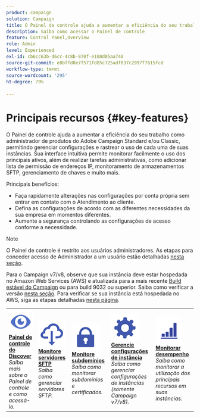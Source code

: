 ```yaml
---
product: campaign
solution: Campaign
title: O Painel de controle ajuda a aumentar a eficiência do seu trabalho como administrador de produtos do Adobe Campaign Standard e/ou Classic.
description: Saiba como acessar o Painel de controle
feature: Control Panel,Overview
role: Admin
level: Experienced
exl-id: cb6cc63b-d6cc-4c8b-870f-e108d05aa740
source-git-commit: e8bffd8e7f571fd85c725adf837c2997f7615fcd
workflow-type: tm+mt
source-wordcount: '295'
ht-degree: 79%

---
```


# Principais recursos {#key-features}

O Painel de controle ajuda a aumentar a eficiência do seu trabalho como administrador de produtos do Adobe Campaign Standard e/ou Classic, permitindo gerenciar configurações e rastrear o uso de cada uma de suas instâncias. Sua interface intuitiva permite monitorar facilmente o uso dos principais ativos, além de realizar tarefas administrativas, como adicionar lista de permissão de endereços IP, monitoramento de armazenamentos SFTP, gerenciamento de chaves e muito mais.

Principais benefícios:

* Faça rapidamente alterações nas configurações por conta própria sem entrar em contato com o Atendimento ao cliente.
* Defina as configurações de acordo com as diferentes necessidades da sua empresa em momentos diferentes.
* Aumente a segurança controlando as configurações de acesso conforme a necessidade.

>[!NOTE]
>
>O Painel de controle é restrito aos usuários administradores. As etapas para conceder acesso de Administrador a um usuário estão detalhadas [nesta seção](managing-permissions.md).
>
>Para o Campaign v7/v8, observe que sua instância deve estar hospedada no Amazon Web Services (AWS) e atualizada para a mais recente [Build estável do Campaign](https://experienceleague.adobe.com/docs/campaign-classic/using/release-notes/rn-overview.html?lang=pt-BR#rn-statuses) ou para build 9032 ou superior. Saiba como verificar a versão [nesta seção](https://experienceleague.adobe.com/docs/campaign-classic/using/getting-started/starting-with-adobe-campaign/launching-adobe-campaign.html?lang=pt-BR#getting-your-campaign-version). Para verificar se sua instância está hospedada no AWS, siga as etapas detalhadas [nesta página](../../faq.md#hosted-aws).

<table style="table-layout:fixed">
<tr>
    <td>
        <a href="../../discover/using/accessing-control-panel.md"><img alt="condições" src="assets/do-not-localize/discover.png"/></a>
        <div><a href="../../discover/using/accessing-control-panel.md"><strong>Painel de controle do Discover</strong></a></div>
        <em>Saiba mais sobre o Painel de controle e como acessá-lo.</em>
    </td>
    <td>
        <a href="../../sftp/using/about-sftp-management.md"><img alt="condições" src="assets/do-not-localize/sftp.png"/></a>
        <div><a href="../../sftp/using/about-sftp-management.md"><strong>Monitore servidores SFTP</strong></a></div>
        <em>Saiba como gerenciar servidores SFTP.</em>
    </td>
    <td>
        <a href="../../subdomains-certificates/using/subdomains-branding.md"><img alt="condições" src="assets/do-not-localize/subdomains.png"/></a>
        <div><a href="../../subdomains-certificates/using/subdomains-branding.md"><strong>Monitore subdomínios</strong></a></div>
        <em>Saiba como monitorar subdomínios e certificados.</em>
    </td>
    <td>
        <a href="../../instances-settings/using/ip-allow-listing-instance-access.md"><img alt="condições" src="assets/do-not-localize/instance_settings.png"/></a>
        <div><a href="../../instances-settings/using/ip-allow-listing-instance-access.md"><strong>Gerencie configurações de instância</strong></a></div>
        <em>Saiba como gerenciar configurações de instâncias (somente Campaign v7/v8).</em>
    </td>
    <td>
        <a href="../../performance-monitoring/using/about-performance-monitoring.md"><img alt="condições" src="assets/do-not-localize/monitoring-performance.png"/></a>
        <div><a href="../../performance-monitoring/using/about-performance-monitoring.md"><strong>Monitorar desempenho</strong></a></div>
        <em>Saiba como monitorar a utilização dos principais recursos em suas instâncias.</em>
    </td>
</tr>
</table>
